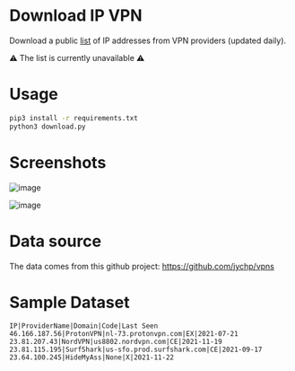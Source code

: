 # Download IP VPN
Download a public [list](https://raw.githubusercontent.com/jychp/vpns/main/servers.lst) of IP addresses from VPN providers (updated daily).

:warning: The list is currently unavailable :warning:

# Usage
```bash
pip3 install -r requirements.txt
python3 download.py
```

# Screenshots

![image](https://user-images.githubusercontent.com/75697623/143032867-89072b68-78c4-442a-9697-55b6cb958e91.png)

![image](https://user-images.githubusercontent.com/75697623/143032946-b3425104-99c7-4dd4-91c1-13d154f2d26d.png)

# Data source
The data comes from this github project: https://github.com/jychp/vpns

# Sample Dataset
```
IP|ProviderName|Domain|Code|Last Seen
46.166.187.56|ProtonVPN|nl-73.protonvpn.com|EX|2021-07-21
23.81.207.43|NordVPN|us8802.nordvpn.com|CE|2021-11-19
23.81.115.195|SurfShark|us-sfo.prod.surfshark.com|CE|2021-09-17
23.64.100.245|HideMyAss|None|X|2021-11-22
```
